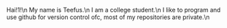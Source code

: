 Hai!1!\n
My name is Teefus.\n
I am a college student.\n
I like to program and use github for version control ofc, most of my repositories are private.\n
